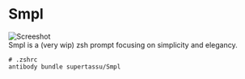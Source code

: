 # Smpl 

![Screeshot](https://i.imgur.com/TYzXJ8V.jpg)<br/>
Smpl is a (very wip) zsh prompt focusing on simplicity and elegancy.

```shell
# .zshrc
antibody bundle supertassu/Smpl
```
